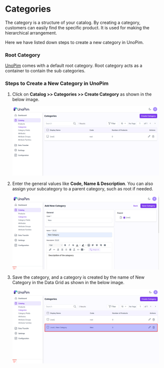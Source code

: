 # Categories 

The category is a structure of your catalog. By creating a category, customers can easily find the specific product. It is used for making the hierarchical arrangement. 

Here we have listed down steps to create a new category in UnoPim.

### Root Category

[UnoPim](https://unopim.com/) comes with a default root category. Root category acts as a container to contain the sub categories.

### Steps to Create a New Category in UnoPim

1. Click on **Catalog >> Categories >> Create Category** as shown in the below image.

   ![Create Category](../../assets/1.0/images/category/create.png)

2. Enter the general values like **Code, Name & Description**. You can also assign your subcategory to a parent category, such as root if needed. 

   ![Save Category](../../assets/1.0/images/category/saveCategory.png)

4. Save the category, and a category is created by the name of New Category in the Data Grid as shown in the below image.

    ![Data Grid](../../assets/1.0/images/category/datagrid.png)
